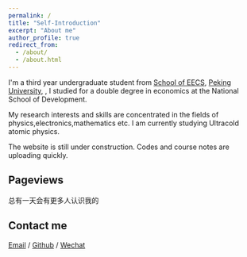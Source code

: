 ```yaml
---
permalink: /
title: "Self-Introduction"
excerpt: "About me"
author_profile: true
redirect_from: 
  - /about/
  - /about.html
---
```


I'm a third year undergraduate student from [School of EECS](https://eecs.pku.edu.cn/), [Peking University](https://www.pku.edu.cn/), , I studied for a double degree in economics at the National School of Development.

My research interests and skills are concentrated in the fields of physics,electronics,mathematics etc. I am currently studying Ultracold atomic physics.  <!--My research interest includes computer vision, computer graphics, machine learning, and computational photography.-->

<!--I am very fortunate to be advised by [Prof. XXX](https://www.XXX.com/) of XXX Lab from [School of Computer Science](https://cs.pku.edu.cn/), Peking University. I was advised by [Prof. XX](https://XXX.pku.edu.cn/) from [School of Computer Science](https://cs.pku.edu.cn/), Peking University.-->

<!--You can find my CV here: [Curriculum Vitae](../assets/Curriculum_Vitae.pdf).-->

The website is still under construction. Codes and course notes are uploading quickly.

<h2>Pageviews</h2>
总有一天会有更多人认识我的
<script type="text/javascript" id="mapmyvisitors" src="//mapmyvisitors.com/map.js?d=F0dNP0IFcxh7DQmzFi5x4Zg6Tm9YXyLm-gV-vdaKqPU&cl=ffffff&w=a"></script>
<h2>Contact me</h2>


[Email](mailto:2300012702@stu.pku.edu.cn) / [Github](https://github.com/AbraxasWantching) / [Wechat](../images/wechat.png) 

